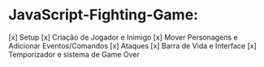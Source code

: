 # JavaScript-Fighting-Game:

[x] Setup
[x] Criação de Jogador e Inimigo
[x] Mover Personagens e Adicionar Eventos/Comandos
[x] Ataques
[x] Barra de Vida e Interface
[x] Temporizador e sistema de Game Over